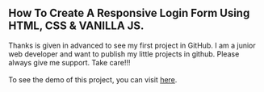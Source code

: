 ## How To Create A Responsive Login Form Using HTML, CSS & VANILLA JS.
Thanks is given in advanced to see my first project in GitHub. I am a junior web developer and want to publish my little projects in github. Please always give me support. Take care!!! <br/> <br/>
To see the demo of this project, you can visit [here](https://smashprogrammer.github.io/Responsive-Login-Form/).
